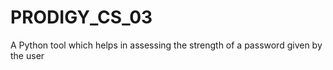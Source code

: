 # PRODIGY_CS_03
A Python tool which helps in assessing the strength of a password given by the user
